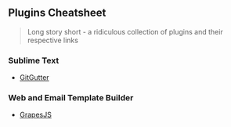 ## Plugins Cheatsheet
> Long story short - a ridiculous collection of plugins and their respective links

### Sublime Text
* [GitGutter](https://github.com/jisaacks/GitGutter)

### Web and Email Template Builder
* [GrapesJS](https://github.com/artf/grapesjs)

